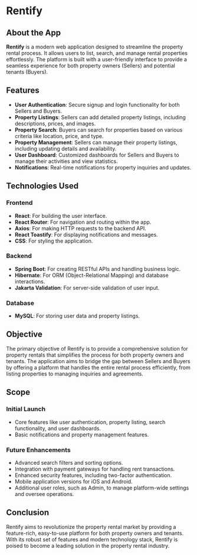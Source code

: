 # Rentify

## About the App

**Rentify** is a modern web application designed to streamline the property rental process. It allows users to list, search, and manage rental properties effortlessly. The platform is built with a user-friendly interface to provide a seamless experience for both property owners (Sellers) and potential tenants (Buyers).

## Features

- **User Authentication**: Secure signup and login functionality for both Sellers and Buyers.
- **Property Listings**: Sellers can add detailed property listings, including descriptions, prices, and images.
- **Property Search**: Buyers can search for properties based on various criteria like location, price, and type.
- **Property Management**: Sellers can manage their property listings, including updating details and availability.
- **User Dashboard**: Customized dashboards for Sellers and Buyers to manage their activities and view statistics.
- **Notifications**: Real-time notifications for property inquiries and updates.

## Technologies Used

### Frontend

- **React**: For building the user interface.
- **React Router**: For navigation and routing within the app.
- **Axios**: For making HTTP requests to the backend API.
- **React Toastify**: For displaying notifications and messages.
- **CSS**: For styling the application.

### Backend

- **Spring Boot**: For creating RESTful APIs and handling business logic.
- **Hibernate**: For ORM (Object-Relational Mapping) and database interactions.
- **Jakarta Validation**: For server-side validation of user input.

### Database

- **MySQL**: For storing user data and property listings.

## Objective

The primary objective of Rentify is to provide a comprehensive solution for property rentals that simplifies the process for both property owners and tenants. The application aims to bridge the gap between Sellers and Buyers by offering a platform that handles the entire rental process efficiently, from listing properties to managing inquiries and agreements.

## Scope

### Initial Launch

- Core features like user authentication, property listing, search functionality, and user dashboards.
- Basic notifications and property management features.

### Future Enhancements

- Advanced search filters and sorting options.
- Integration with payment gateways for handling rent transactions.
- Enhanced security features, including two-factor authentication.
- Mobile application versions for iOS and Android.
- Additional user roles, such as Admin, to manage platform-wide settings and oversee operations.

## Conclusion

Rentify aims to revolutionize the property rental market by providing a feature-rich, easy-to-use platform for both property owners and tenants. With its robust set of features and modern technology stack, Rentify is poised to become a leading solution in the property rental industry.
